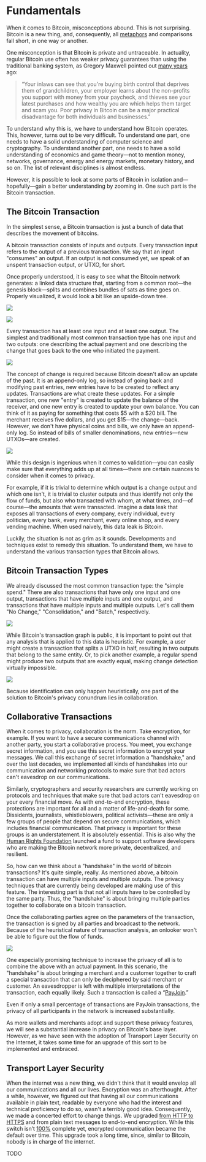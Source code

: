# Fundamentals

When it comes to Bitcoin, misconceptions abound. This is not surprising. Bitcoin
is a new thing, and, consequently, all [metaphors][metaphors] and comparisons
fall short, in one way or another.

[metaphors]: https://dergigi.com/terminology

One misconception is that Bitcoin is private and untraceable. In actuality,
regular Bitcoin use often has weaker privacy guarantees than using the
traditional banking system, as Gregory Maxwell pointed out [many years][maxwell]
ago:

[maxwell]: https://bitcointalk.org/?topic=279249

> “Your inlaws can see that you're buying birth control that deprives them of
> grandchildren, your employer learns about the non-profits you support with money
> from your paycheck, and thieves see your latest purchases and how wealthy you
> are which helps them target and scam you. Poor privacy in Bitcoin can be a major
> practical disadvantage for both individuals and businesses.”

To understand why this is, we have to understand how Bitcoin operates. This,
however, turns out to be very difficult. To understand one part, one needs to
have a solid understanding of computer science and cryptography. To understand
another part, one needs to have a solid understanding of economics and game
theory—not to mention money, networks, governance, energy and energy markets,
monetary history, and so on. The list of relevant disciplines is almost endless.

However, it is possible to look at some parts of Bitcoin in isolation
and—hopefully—gain a better understanding by zooming in. One such part is the
Bitcoin transaction.

## The Bitcoin Transaction

In the simplest sense, a Bitcoin transaction is just a bunch of data that
describes the movement of bitcoins.

A bitcoin transaction consists of inputs and outputs. Every transaction input
refers to the output of a previous transaction. We say that an input "consumes"
an output. If an output is not consumed yet, we speak of an unspent transaction
output, or UTXO, for short.

Once properly understood, it is easy to see what the Bitcoin network generates:
a linked data structure that, starting from a common root—the genesis
block—splits and combines bundles of sats as time goes on. Properly visualized,
it would look a bit like an upside-down tree.

![](../assets/genesis-light.png#only-light)

![](../assets/genesis-dark.png#only-dark)

Every transaction has at least one input and at least one output. The simplest
and traditionally most common transaction type has one input and two outputs:
one describing the actual payment and one describing the change that goes back
to the one who initiated the payment.

![](../assets/tx.png)

The concept of change is required because Bitcoin doesn't allow an update of the
past. It is an append-only log, so instead of going back and modifying past
entries, new entries have to be created to reflect any updates. Transactions are
what create these updates. For a simple transaction, one new "entry" is created
to update the balance of the receiver, and one new entry is created to update
your own balance. You can think of it as paying for something that costs $5 with
a $20 bill. The merchant receives five dollars, and you get $15—the change—back.
However, we don't have physical coins and bills, we only have an append-only
log. So instead of bills of smaller denominations, new entries—new UTXOs—are
created.

![](../assets/timechain.png)

While this design is ingenious when it comes to validation—you can easily make
sure that everything adds up at all times—there are certain nuances to consider
when it comes to privacy.

For example, if it is trivial to determine which output is a change output and
which one isn't, it is trivial to cluster outputs and thus identify not only the
flow of funds, but also who transacted with whom, at what times, and—of
course—the amounts that were transacted. Imagine a data leak that exposes all
transactions of every company, every individual, every politician, every bank,
every merchant, every online shop, and every vending machine. When used naively,
this data leak is Bitcoin.

Luckily, the situation is not as grim as it sounds. Developments and techniques
exist to remedy this situation. To understand them, we have to understand the
various transaction types that Bitcoin allows.

## Bitcoin Transaction Types

We already discussed the most common transaction type: the "simple spend." There
are also transactions that have only one input and one output, transactions that
have multiple inputs and one output, and transactions that have multiple inputs
and multiple outputs. Let's call them "No Change," "Consolidation," and "Batch,"
respectively.

![](../assets/transaction-types.png)

While Bitcoin's transaction graph is public, it is important to point out that
any analysis that is applied to this data is heuristic. For example, a user
might create a transaction that splits a UTXO in half, resulting in two outputs
that belong to the same entity. Or, to pick another example, a regular spend
might produce two outputs that are exactly equal, making change detection
virtually impossible.

![](../assets/change.png)

Because identification can only happen heuristically, one part of the solution
to Bitcoin's privacy conundrum lies in collaboration.

## Collaborative Transactions

When it comes to privacy, collaboration is the norm. Take encryption, for
example. If you want to have a secure communications channel with another party,
you start a collaborative process. You meet, you exchange secret information,
and you use this secret information to encrypt your messages. We call this
exchange of secret information a "handshake," and over the last decades, we
implemented all kinds of handshakes into our communication and networking
protocols to make sure that bad actors can't eavesdrop on our communications.

Similarly, cryptographers and security researchers are currently working on
protocols and techniques that make sure that bad actors can't eavesdrop on your
every financial move. As with end-to-end encryption, these protections are
important for all and a matter of life-and-death for some. Dissidents,
journalists, whistleblowers, political activists—these are only a few groups of
people that depend on secure communications, which includes financial
communication. That privacy is important for these groups is an understatement.
It is absolutely essential. This is also why the [Human Rights Foundation][hrf]
launched a fund to support software developers who are making the Bitcoin
network more private, decentralized, and resilient.

[hrf]: https://hrf.org/devfund

So, how can we think about a "handshake" in the world of bitcoin transactions?
It's quite simple, really. As mentioned above, a bitcoin transaction can have
multiple inputs and multiple outputs. The privacy techniques that are currently
being developed are making use of this feature. The interesting part is that not
all inputs have to be controlled by the same party. Thus, the "handshake" is
about bringing multiple parties together to collaborate on a bitcoin
transaction.

Once the collaborating parties agree on the parameters of the transaction, the
transaction is signed by all parties and broadcast to the network. Because of
the heuristical nature of transaction analysis, an onlooker won't be able to
figure out the flow of funds.

![](../assets/collaborative-tx.png)

One especially promising technique to increase the privacy of all is to combine
the above with an actual payment. In this scenario, the "handshake" is about
bringing a merchant and a customer together to craft a special transaction that
can only be deciphered by said merchant or customer. An eavesdropper is left
with multiple interpretations of the transaction, each equally likely. Such a
transaction is called a “[PayJoin][payjoin].”

[payjoin]: https://docs.btcpayserver.org/Payjoin/

Even if only a small percentage of transactions are PayJoin transactions, the
privacy of all participants in the network is increased substantially.

As more wallets and merchants adopt and support these privacy features, we will
see a substantial increase in privacy on Bitcoin's base layer. However, as we
have seen with the adoption of Transport Layer Security on the Internet, it
takes some time for an upgrade of this sort to be implemented and embraced.

## Transport Layer Security

When the internet was a new thing, we didn't think that it would envelop all our
communications and all our lives. Encryption was an afterthought. After a while,
however, we figured out that having all our communications available in plain
text, readable by everyone who had the interest and technical proficiency to do
so, wasn't a terribly good idea. Consequently, we made a concerted effort to
change things. We upgraded [from HTTP to HTTPS][https] and from plain text
messages to end-to-end encryption. While this switch isn’t [100%][percent]
complete yet, encrypted communication became the default over time. This upgrade
took a long time, since, similar to Bitcoin, nobody is in charge of the
internet.

TODO

[https]: https://dergigi.com/https
[percent]: https://transparencyreport.google.com/https/overview?hl=en
